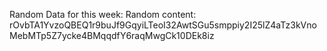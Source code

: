 Random Data for this week: Random content: rOvbTA1YvzoQBEQ1r9buJf9GqyiLTeoI32AwtSGu5smppiy2I25lZ4aTz3kVnoMebMTp5Z7ycke4BMqqdfY6raqMwgCk10DEk8iz
